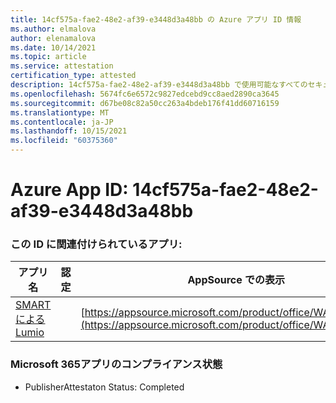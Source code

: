 ```yaml
---
title: 14cf575a-fae2-48e2-af39-e3448d3a48bb の Azure アプリ ID 情報
ms.author: elmalova
author: elenamalova
ms.date: 10/14/2021
ms.topic: article
ms.service: attestation
certification_type: attested
description: 14cf575a-fae2-48e2-af39-e3448d3a48bb で使用可能なすべてのセキュリティおよびコンプライアンス情報。
ms.openlocfilehash: 5674fc6e6572c9827edcebd9cc8aed2890ca3645
ms.sourcegitcommit: d67be08c82a50cc263a4bdeb176f41dd60716159
ms.translationtype: MT
ms.contentlocale: ja-JP
ms.lasthandoff: 10/15/2021
ms.locfileid: "60375360"
---
```

# <a name="azure-app-id-14cf575a-fae2-48e2-af39-e3448d3a48bb"></a>Azure App ID: 14cf575a-fae2-48e2-af39-e3448d3a48bb


### <a name="apps-associated-with-this-id"></a>この ID に関連付けられているアプリ:
| **アプリ名** | **認定** | **AppSource での表示** |
|--------------|---------------|-----------------------|
| [SMART による Lumio](https://docs.microsoft.com/microsoft-365-app-certification/forward/WA200001874) |  | [https://appsource.microsoft.com/product/office/WA200001874](https://appsource.microsoft.com/product/office/WA200001874) |

### <a name="microsoft-365-app-compliance-status"></a>Microsoft 365アプリのコンプライアンス状態
- PublisherAttestaton Status: Completed
